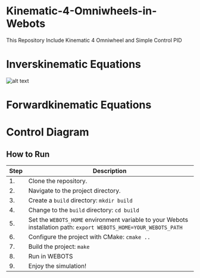 # Kinematic-4-Omniwheels-in-Webots
  This Repository Include Kinematic 4 Omniwheel and Simple Control PID

# Inverskinematic Equations
 ![alt text]([https://github.com/[username]/[reponame]/blob/[branch]/image.jpg?raw=true](https://github.com/MasdikaAliman/Kinematic-4-Omniwheels-in-Webots/blob/master/img/Invers.jpeg))
# Forwardkinematic Equations
  
# Control Diagram


## How to Run

| Step | Description |
|------|-------------|
| 1.   | Clone the repository. |
| 2.   | Navigate to the project directory. |
| 3.   | Create a `build` directory: `mkdir build` |
| 4.   | Change to the `build` directory: `cd build` |
| 5.   | Set the `WEBOTS_HOME` environment variable to your Webots installation path: `export WEBOTS_HOME=YOUR_WEBOTS_PATH` |
| 6.   | Configure the project with CMake: `cmake ..` |
| 7.   | Build the project: `make` |
| 8.   | Run in WEBOTS|
| 9.   | Enjoy the simulation! |

